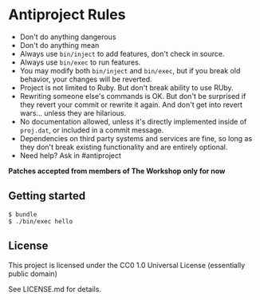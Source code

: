 # Antiproject Rules

* Don't do anything dangerous
* Don't do anything mean
* Always use `bin/inject` to add features, don't check in source.
* Always use `bin/exec` to run features.
* You may modify both `bin/inject` and `bin/exec`, but if you break old behavior,
your changes will be reverted.
* Project is not limited to Ruby. But don't break ability to use RUby.
* Rewriting someone else's commands is OK. But don't be surprised if they
revert your commit or rewrite it again. And don't get into revert wars...
unless they are hilarious.
* No documentation allowed, unless it's directly implemented inside of `proj.dat`,
or included in a commit message.
* Dependencies on third party systems and services are fine, so long as they
don't break existing functionality and are entirely optional.
* Need help? Ask in #antiproject

**Patches accepted from members of The Workshop only for now**

## Getting started

```
$ bundle
$ ./bin/exec hello
```

## License

This project is licensed under the CC0 1.0 Universal License
(essentially public domain)

See LICENSE.md for details.
